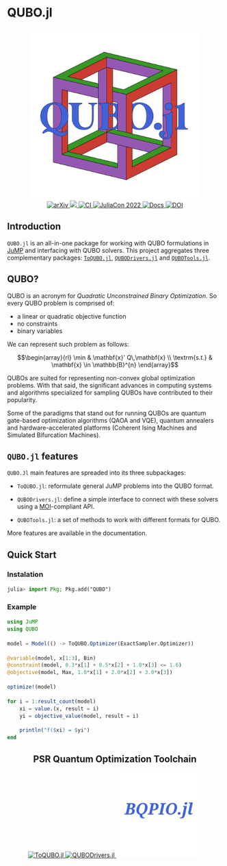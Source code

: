 # QUBO.jl

<div align="center">
    <a href="/docs/src/assets/">
        <img src="/docs/src/assets/logo.svg" width=400px alt="QUBO.jl" />
    </a>
    <br>
    <a href="https://arxiv.org/abs/2307.02577">
        <img src="https://img.shields.io/badge/arXiv-2307.02577-b31b1b.svg" alt="arXiv"/>
    </a>
    <a href="https://codecov.io/gh/psrenergy/QUBO.jl">
        <img src="https://codecov.io/gh/psrenergy/QUBO.jl/branch/master/graph/badge.svg?token=ECM5OQ9T67"/>
    </a>
    <a href="https://github.com/psrenergy/QUBO.jl/actions/workflows/ci.yml">
        <img src="https://github.com/psrenergy/QUBO.jl/actions/workflows/ci.yml/badge.svg?branch=master" alt="CI" />
    </a>
    <a href="https://www.youtube.com/watch?v=OTmzlTbqdNo">
        <img src="https://img.shields.io/badge/JuliaCon-2022-9558b2" alt="JuliaCon 2022">
    </a>
    <a href="https://psrenergy.github.io/QUBO.jl/QUBO.jl/dev">
        <img src="https://img.shields.io/badge/docs-dev-blue.svg" alt="Docs">
    </a>
    <a href="https://zenodo.org/badge/latestdoi/614041491">
        <img src="https://zenodo.org/badge/614041491.svg" alt="DOI">
    </a>
</div>


## Introduction

`QUBO.jl` is an all-in-one package for working with QUBO formulations in [JuMP](https://github.com/jump-dev/JuMP.jl) and interfacing with QUBO solvers. This project aggregates three complementary packages: [`ToQUBO.jl`](https://github.com/psrenergy/ToQUBO.jl), [`QUBODrivers.jl`](https://github.com/psrenergy/QUBODrivers.jl) and [`QUBOTools.jl`](https://github.com/psrenergy/QUBOTools.jl).

## QUBO?

QUBO is an acronym for *Quadratic Unconstrained Binary Optimization*. So every QUBO problem is comprised of:
- a linear or quadratic objective function
- no constraints
- binary variables

We can represent such problem as follows:

```math
\begin{array}{rl}
   \min          & \mathbf{x}' Q\,\mathbf{x} \\
   \textrm{s.t.} & \mathbf{x} \in \mathbb{B}^{n}
\end{array}
```

QUBOs are suited for representing non-convex global optimization problems.
With that said, the significant advances in computing systems and algorithms specialized for sampling QUBOs have contributed to their popularity.

Some of the paradigms that stand out for running QUBOs are quantum gate-based optimization algorithms (QAOA and VQE), quantum annealers and hardware-accelerated platforms (Coherent Ising Machines and Simulated Bifurcation Machines).

## `QUBO.jl` features

`QUBO.Jl` main features are spreaded into its three subpackages:

- `ToQUBO.jl`:  reformulate general JuMP problems into the QUBO format. 

- `QUBODrivers.jl`: define a simple interface to connect with these solvers using a [MOI](https://github.com/jump-dev/MathOptInterface.jl)-compliant API.  

- `QUBOTools.jl`:   a set of methods to work with different formats for QUBO.

More features are available in the documentation.

## Quick Start

### Instalation

```julia
julia> import Pkg; Pkg.add("QUBO")
```

### Example

```julia
using JuMP
using QUBO

model = Model(() -> ToQUBO.Optimizer(ExactSampler.Optimizer))

@variable(model, x[1:3], Bin)
@constraint(model, 0.3*x[1] + 0.5*x[2] + 1.0*x[3] <= 1.6)
@objective(model, Max, 1.0*x[1] + 2.0*x[2] + 3.0*x[3])

optimize!(model)

for i = 1:result_count(model)
    xi = value.(x, result = i)
    yi = objective_value(model, result = i)

    println("f($xi) = $yi")
end

```

<div align="center">
    <h2>PSR Quantum Optimization Toolchain</h2>
    <a href="https://github.com/psrenergy/ToQUBO.jl">
        <img width="200px" src="https://raw.githubusercontent.com/psrenergy/ToQUBO.jl/master/docs/src/assets/logo.svg" alt="ToQUBO.jl" />
    </a>
    <a href="https://github.com/psrenergy/QUBODrivers.jl">
        <img width="200px" src="https://raw.githubusercontent.com/psrenergy/QUBODrivers.jl/master/docs/src/assets/logo.svg" alt="QUBODrivers.jl" />
    </a>
    <a href="https://github.com/psrenergy/QUBOTools.jl">
        <img width="200px" src="https://raw.githubusercontent.com/psrenergy/QUBOTools.jl/main/docs/src/assets/logo.svg" alt="QUBOTools.jl" />
    </a>
</div>
